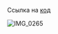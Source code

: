 Ссылка на [код](https://github.com/WhoAmIBul/Mushrooms)

![IMG_0265](https://github.com/user-attachments/assets/2d1b5200-ed57-4cba-a1aa-69c1c8637403)
